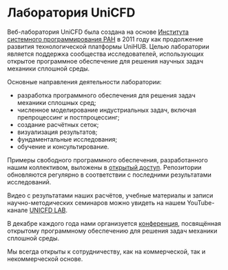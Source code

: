 Лаборатория UniCFD
==================

Веб-лаборатория UniCFD была создана на основе
[Института системного программирования РАН](www.ispras.ru)
в 2011 году как продолжение развития технологической
платформы UniHUB. Целью лаборатории является
поддержка сообщества исследователей, использующих
открытое программное обеспечение для решения
научных задач механики сплошной среды.

Основные направления деятельности лаборатории:

+ разработка программного обеспечения для решения задач механики сплошных сред;
+ численное моделирование индустриальных задач, включая препроцессинг и постпроцессинг;
+ создание расчётных сеток;
+ визуализация результатов;
+ фундаментальные исследования;
+ обучение и консультирование.

Примеры свободного программного обеспечения, разработанного нашим
коллективом, выложены в [открытый доступ](https://github.com/unicfdlab).
Репозитории обновляются регулярно в соответствии с последними
результатами исследований.

Видео с результатами наших расчётов, учебные материалы и записи
научно-методических семинаров можно увидеть 
на нашем YouTube-канале [UNICFD LAB](https://www.youtube.com/channel/UCT0E3IuqMPudgP7Qpe13Eig).

В декабре каждого года нами организуется [конференция](http://www.isprasopen.ru/en/conf/cfd.html),
посвящённая открытому программному обеспечению для
решения задач механики сплошной среды.

Мы всегда открыты к сотрудничеству, как на коммерческой,
так и некоммерческой основе.



